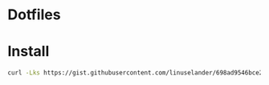 # Dotfiles

# Install
``` bash
curl -Lks https://gist.githubusercontent.com/linuselander/698ad9546bce20542ea3ee719d8e913a/raw/f3564b7c83c80548ac9f64bbc033def289a8715b/dotfiles-setup.sh | /bin/bash
